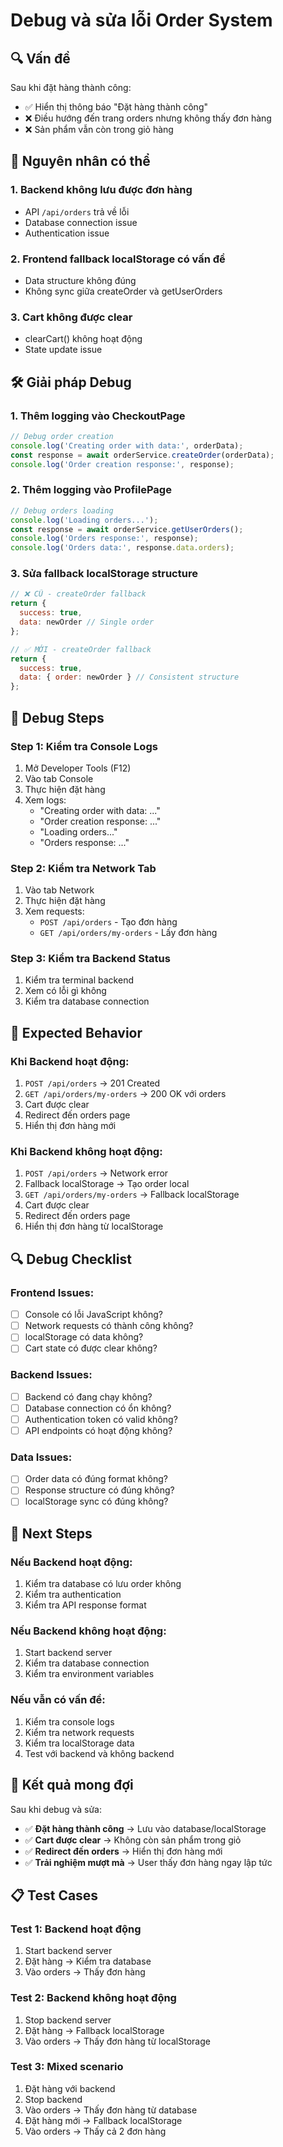 # Debug và sửa lỗi Order System

## 🔍 Vấn đề

Sau khi đặt hàng thành công:
- ✅ Hiển thị thông báo "Đặt hàng thành công"
- ❌ Điều hướng đến trang orders nhưng không thấy đơn hàng
- ❌ Sản phẩm vẫn còn trong giỏ hàng

## 🔧 Nguyên nhân có thể

### **1. Backend không lưu được đơn hàng**
- API `/api/orders` trả về lỗi
- Database connection issue
- Authentication issue

### **2. Frontend fallback localStorage có vấn đề**
- Data structure không đúng
- Không sync giữa createOrder và getUserOrders

### **3. Cart không được clear**
- clearCart() không hoạt động
- State update issue

## 🛠️ Giải pháp Debug

### **1. Thêm logging vào CheckoutPage**
```javascript
// Debug order creation
console.log('Creating order with data:', orderData);
const response = await orderService.createOrder(orderData);
console.log('Order creation response:', response);
```

### **2. Thêm logging vào ProfilePage**
```javascript
// Debug orders loading
console.log('Loading orders...');
const response = await orderService.getUserOrders();
console.log('Orders response:', response);
console.log('Orders data:', response.data.orders);
```

### **3. Sửa fallback localStorage structure**
```javascript
// ❌ CŨ - createOrder fallback
return {
  success: true,
  data: newOrder // Single order
};

// ✅ MỚI - createOrder fallback
return {
  success: true,
  data: { order: newOrder } // Consistent structure
};
```

## 🧪 Debug Steps

### **Step 1: Kiểm tra Console Logs**
1. Mở Developer Tools (F12)
2. Vào tab Console
3. Thực hiện đặt hàng
4. Xem logs:
   - "Creating order with data: ..."
   - "Order creation response: ..."
   - "Loading orders..."
   - "Orders response: ..."

### **Step 2: Kiểm tra Network Tab**
1. Vào tab Network
2. Thực hiện đặt hàng
3. Xem requests:
   - `POST /api/orders` - Tạo đơn hàng
   - `GET /api/orders/my-orders` - Lấy đơn hàng

### **Step 3: Kiểm tra Backend Status**
1. Kiểm tra terminal backend
2. Xem có lỗi gì không
3. Kiểm tra database connection

## 🎯 Expected Behavior

### **Khi Backend hoạt động:**
1. `POST /api/orders` → 201 Created
2. `GET /api/orders/my-orders` → 200 OK với orders
3. Cart được clear
4. Redirect đến orders page
5. Hiển thị đơn hàng mới

### **Khi Backend không hoạt động:**
1. `POST /api/orders` → Network error
2. Fallback localStorage → Tạo order local
3. `GET /api/orders/my-orders` → Fallback localStorage
4. Cart được clear
5. Redirect đến orders page
6. Hiển thị đơn hàng từ localStorage

## 🔍 Debug Checklist

### **Frontend Issues:**
- [ ] Console có lỗi JavaScript không?
- [ ] Network requests có thành công không?
- [ ] localStorage có data không?
- [ ] Cart state có được clear không?

### **Backend Issues:**
- [ ] Backend có đang chạy không?
- [ ] Database connection có ổn không?
- [ ] Authentication token có valid không?
- [ ] API endpoints có hoạt động không?

### **Data Issues:**
- [ ] Order data có đúng format không?
- [ ] Response structure có đúng không?
- [ ] localStorage sync có đúng không?

## 🚀 Next Steps

### **Nếu Backend hoạt động:**
1. Kiểm tra database có lưu order không
2. Kiểm tra authentication
3. Kiểm tra API response format

### **Nếu Backend không hoạt động:**
1. Start backend server
2. Kiểm tra database connection
3. Kiểm tra environment variables

### **Nếu vẫn có vấn đề:**
1. Kiểm tra console logs
2. Kiểm tra network requests
3. Kiểm tra localStorage data
4. Test với backend và không backend

## 🎉 Kết quả mong đợi

Sau khi debug và sửa:
- ✅ **Đặt hàng thành công** → Lưu vào database/localStorage
- ✅ **Cart được clear** → Không còn sản phẩm trong giỏ
- ✅ **Redirect đến orders** → Hiển thị đơn hàng mới
- ✅ **Trải nghiệm mượt mà** → User thấy đơn hàng ngay lập tức

## 📋 Test Cases

### **Test 1: Backend hoạt động**
1. Start backend server
2. Đặt hàng → Kiểm tra database
3. Vào orders → Thấy đơn hàng

### **Test 2: Backend không hoạt động**
1. Stop backend server
2. Đặt hàng → Fallback localStorage
3. Vào orders → Thấy đơn hàng từ localStorage

### **Test 3: Mixed scenario**
1. Đặt hàng với backend
2. Stop backend
3. Vào orders → Thấy đơn hàng từ database
4. Đặt hàng mới → Fallback localStorage
5. Vào orders → Thấy cả 2 đơn hàng
